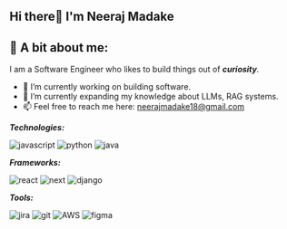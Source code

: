 ## Hi there👋 I'm Neeraj Madake

<!--
**neeraj500/neeraj500** is a ✨ _special_ ✨ repository because its `README.md` (this file) appears on your GitHub profile.

Here are some ideas to get you started:

- 🔭 I’m currently working on ...
- 🌱 I’m currently learning ...
- 👯 I’m looking to collaborate on ...
- 🤔 I’m looking for help with ...
- 💬 Ask me about ...
- 📫 How to reach me: ...
- 😄 Pronouns: ...
- ⚡ Fun fact: ...
-->

## 🪷 A bit about me: 

 I am a Software Engineer who likes to build things out of ***curiosity**.*

- 🔭 I’m currently working on building software.
- 🌱 I’m currently expanding my knowledge about LLMs, RAG systems.
- 📫 Feel free to reach me here: neerajmadake18@gmail.com


***Technologies:***
  
![javascript](https://img.shields.io/badge/Javascript-eab308?style=for-the-badge&logo=Javascript&logoColor=white)
![python](https://img.shields.io/badge/Python-1e40af?style=for-the-badge&logo=Python&logoColor=white)
![java](https://img.shields.io/badge/Java-dc2626?style=for-the-badge&logo=Java&logoColor=white)

***Frameworks:***
  
![react](https://img.shields.io/badge/React-0ea5e9?style=for-the-badge&logo=React&logoColor=white)
![next](https://img.shields.io/badge/Next.js-171717?style=for-the-badge&logo=Next.js&logoColor=white)
![django](https://img.shields.io/badge/Django-059669?style=for-the-badge&logo=Django&logoColor=white)

***Tools:***

![jira](https://img.shields.io/badge/Jira-1d4ed8?style=for-the-badge&logo=Jira&logoColor=white)
![git](https://img.shields.io/badge/Git-dc2626?style=for-the-badge&logo=Git&logoColor=white)
![AWS](https://img.shields.io/badge/AWS-d97706?style=for-the-badge&logo=AmazonWebServices&logoColor=white)
![figma](https://img.shields.io/badge/Figma-ef4444?style=for-the-badge&logo=Figma&logoColor=white)



